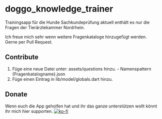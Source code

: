 # doggo_knowledge_trainer

Trainingsapp für die Hunde Sachkundeprüfung aktuell enthält es nur die Fragen der Tierärztekammer Nordrhein.

Ich freue mich sehr wenn weitere Fragenkataloge hinzugefügt werden. Gerne per Pull Request.

## Contribute
1. Füge eine neue Datei unter: assets/questions hinzu. - Namenspattern {Fragenkatalogname}.json
2. Füge einen Eintrag in lib/model/globals.dart hinzu. 

## Donate
Wenn euch die App geholfen hat und ihr das ganze unterstützen wollt könnt ihr mich hier supporten. [![ko-fi](https://ko-fi.com/img/githubbutton_sm.svg)](https://ko-fi.com/X8X7743UH)
